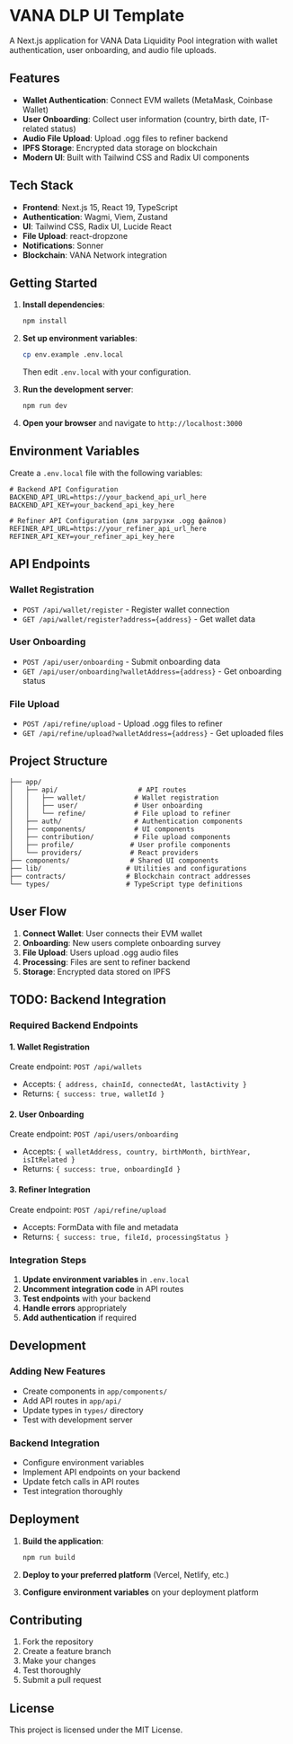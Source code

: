 # VANA DLP UI Template

A Next.js application for VANA Data Liquidity Pool integration with wallet authentication, user onboarding, and audio file uploads.

## Features

- **Wallet Authentication**: Connect EVM wallets (MetaMask, Coinbase Wallet)
- **User Onboarding**: Collect user information (country, birth date, IT-related status)
- **Audio File Upload**: Upload .ogg files to refiner backend
- **IPFS Storage**: Encrypted data storage on blockchain
- **Modern UI**: Built with Tailwind CSS and Radix UI components

## Tech Stack

- **Frontend**: Next.js 15, React 19, TypeScript
- **Authentication**: Wagmi, Viem, Zustand
- **UI**: Tailwind CSS, Radix UI, Lucide React
- **File Upload**: react-dropzone
- **Notifications**: Sonner
- **Blockchain**: VANA Network integration

## Getting Started

1. **Install dependencies**:
   ```bash
   npm install
   ```

2. **Set up environment variables**:
   ```bash
   cp env.example .env.local
   ```
   Then edit `.env.local` with your configuration.

3. **Run the development server**:
   ```bash
   npm run dev
   ```

4. **Open your browser** and navigate to `http://localhost:3000`

## Environment Variables

Create a `.env.local` file with the following variables:

```env
# Backend API Configuration
BACKEND_API_URL=https://your_backend_api_url_here
BACKEND_API_KEY=your_backend_api_key_here

# Refiner API Configuration (для загрузки .ogg файлов)
REFINER_API_URL=https://your_refiner_api_url_here
REFINER_API_KEY=your_refiner_api_key_here
```

## API Endpoints

### Wallet Registration
- `POST /api/wallet/register` - Register wallet connection
- `GET /api/wallet/register?address={address}` - Get wallet data

### User Onboarding
- `POST /api/user/onboarding` - Submit onboarding data
- `GET /api/user/onboarding?walletAddress={address}` - Get onboarding status

### File Upload
- `POST /api/refine/upload` - Upload .ogg files to refiner
- `GET /api/refine/upload?walletAddress={address}` - Get uploaded files

## Project Structure

```
├── app/
│   ├── api/                    # API routes
│   │   ├── wallet/            # Wallet registration
│   │   ├── user/              # User onboarding
│   │   └── refine/            # File upload to refiner
│   ├── auth/                  # Authentication components
│   ├── components/            # UI components
│   ├── contribution/          # File upload components
│   ├── profile/              # User profile components
│   └── providers/            # React providers
├── components/               # Shared UI components
├── lib/                     # Utilities and configurations
├── contracts/               # Blockchain contract addresses
└── types/                   # TypeScript type definitions
```

## User Flow

1. **Connect Wallet**: User connects their EVM wallet
2. **Onboarding**: New users complete onboarding survey
3. **File Upload**: Users upload .ogg audio files
4. **Processing**: Files are sent to refiner backend
5. **Storage**: Encrypted data stored on IPFS

## TODO: Backend Integration

### Required Backend Endpoints

#### 1. Wallet Registration
Create endpoint: `POST /api/wallets`
- Accepts: `{ address, chainId, connectedAt, lastActivity }`
- Returns: `{ success: true, walletId }`

#### 2. User Onboarding
Create endpoint: `POST /api/users/onboarding`
- Accepts: `{ walletAddress, country, birthMonth, birthYear, isItRelated }`
- Returns: `{ success: true, onboardingId }`

#### 3. Refiner Integration
Create endpoint: `POST /api/refine/upload`
- Accepts: FormData with file and metadata
- Returns: `{ success: true, fileId, processingStatus }`

### Integration Steps

1. **Update environment variables** in `.env.local`
2. **Uncomment integration code** in API routes
3. **Test endpoints** with your backend
4. **Handle errors** appropriately
5. **Add authentication** if required

## Development

### Adding New Features
- Create components in `app/components/`
- Add API routes in `app/api/`
- Update types in `types/` directory
- Test with development server

### Backend Integration
- Configure environment variables
- Implement API endpoints on your backend
- Update fetch calls in API routes
- Test integration thoroughly

## Deployment

1. **Build the application**:
   ```bash
   npm run build
   ```

2. **Deploy to your preferred platform** (Vercel, Netlify, etc.)

3. **Configure environment variables** on your deployment platform

## Contributing

1. Fork the repository
2. Create a feature branch
3. Make your changes
4. Test thoroughly
5. Submit a pull request

## License

This project is licensed under the MIT License.
